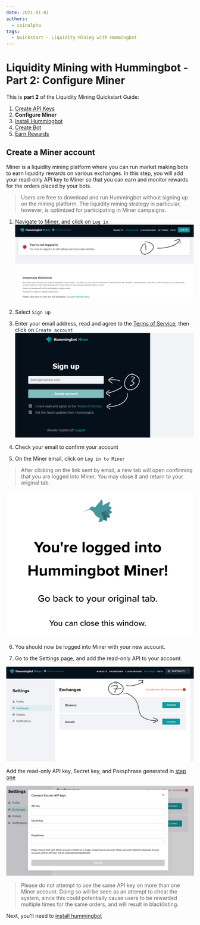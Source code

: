 ```yaml
---
date: 2021-01-01
authors:
  - coinalpha
tags:
  - Quickstart - Liquidity Mining with Hummingbot
---
```


# Liquidity Mining with Hummingbot - Part 2: Configure Miner

This is **part 2** of the Liquidity Mining Quickstart Guide:

1. [Create API Keys]
2. **Configure Miner**
3. [Install Hummingbot]
4. [Create Bot]
5. [Earn Rewards]

## Create a Miner account

Miner is a liquidity mining platform where you can run market making bots to earn liquidity rewards on various exchanges. In this step, you will add your read-only API key to Miner so that you can earn and monitor rewards for the orders placed by your bots.

> Users are free to download and run Hummingbot without signing up on the mining platform. The liquidity mining strategy in particular, however, is optimized for participating in Miner campaigns.

1. Navigate to [Miner](https://miner.hummingbot.io), and click on `Log in`
![](./2-a-log-in.png)

2. Select `Sign up`

3. Enter your email address, read and agree to the [Terms of Service](https://coinalpha.com/terms-of-use/), then click on `Create account`
![](./2-b-sign-up.png)

4. Check your email to confirm your account

5. On the Miner email, click on `Log in to Miner`

> After clicking on the link sent by email, a new tab will open confirming that you are logged into Miner. You may close it and return to your original tab.

![](./2-c-logged-in.png)

6. You should now be logged into Miner with your new account.

7. Go to the Settings page, and add the read-only API to your account.

![](./2-d-settings.png)

Add the read-only API key, Secret key, and Passphrase generated in [step one][Create API Keys]

![](./2-e-add-keys.png)

> Please do not attempt to use the same API key on more than one Miner account. Doing so will be seen as an attempt to cheat the system, since this could potentially cause users to be rewarded multiple times for the same orders, and will result in blacklisting.

Next, you'll need to [install hummingbot][Install Hummingbot]

[Create API Keys]: 1-create-keys.md
[Install Hummingbot]: 3-install-hummingbot.md
[Create Bot]: 4-create-bot.md
[Earn Rewards]: 5-earn-rewards.md
